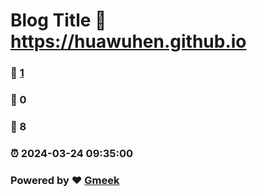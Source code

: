 # Blog Title :link: https://huawuhen.github.io 
### :page_facing_up: [1](https://huawuhen.github.io/tag.html) 
### :speech_balloon: 0 
### :hibiscus: 8 
### :alarm_clock: 2024-03-24 09:35:00 
### Powered by :heart: [Gmeek](https://github.com/Meekdai/Gmeek)
